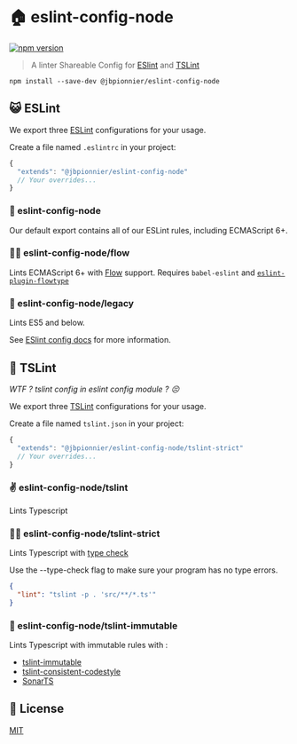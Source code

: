 # :house: eslint-config-node

[![npm version](https://badge.fury.io/js/%40jbpionnier%2Feslint-config-node.svg)](https://badge.fury.io/js/%40jbpionnier%2Feslint-config-node)

> A linter Shareable Config for [ESlint](http://eslint.org/docs/developer-guide/shareable-configs) and [TSLint](https://palantir.github.io/tslint/usage/configuration/)


`npm install --save-dev @jbpionnier/eslint-config-node`

## :smiley_cat: ESLint

We export three [ESLint](http://eslint.org/) configurations for your usage.

Create a file named `.eslintrc` in your project:

```js
{
  "extends": "@jbpionnier/eslint-config-node"
  // Your overrides...
}
```

### :frog: eslint-config-node

Our default export contains all of our ESLint rules, including ECMAScript 6+.


### :ok_woman: eslint-config-node/flow

Lints ECMAScript 6+ with [Flow](https://flowtype.org/) support. Requires `babel-eslint` and [`eslint-plugin-flowtype`](https://github.com/gajus/eslint-plugin-flowtype)

### :hospital: eslint-config-node/legacy

Lints ES5 and below.

See [ESlint config docs](http://eslint.org/docs/user-guide/configuring#extending-configuration-files)
for more information.


## :lollipop: TSLint

_WTF ? tslint config in eslint config module ? :persevere:_

We export three [TSLint](https://palantir.github.io/tslint/) configurations for your usage.

Create a file named `tslint.json` in your project:

```js
{
  "extends": "@jbpionnier/eslint-config-node/tslint-strict"
  // Your overrides...
}

```

### :v: eslint-config-node/tslint

Lints Typescript

### :guardsman: eslint-config-node/tslint-strict

Lints Typescript with [type check](https://palantir.github.io/tslint/usage/type-checking/)

Use the --type-check flag to make sure your program has no type errors.

```json
{
  "lint": "tslint -p . 'src/**/*.ts'"
}
```

### :bento: eslint-config-node/tslint-immutable

Lints Typescript with immutable rules with : 
 - [tslint-immutable](https://github.com/jonaskello/tslint-immutable)
 - [tslint-consistent-codestyle](https://github.com/ajafff/tslint-consistent-codestyle)
 - [SonarTS](https://github.com/SonarSource/SonarTS/)


## :memo: License

[MIT](http://opensource.org/licenses/MIT)
